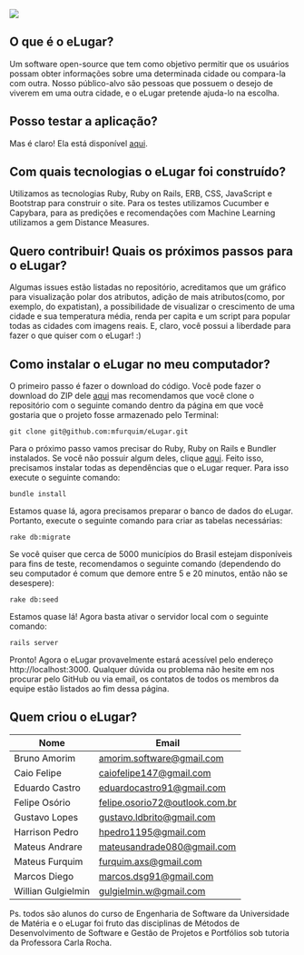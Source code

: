 ![](http://lappis.unb.br/redmine/attachments/download/3896/logo_elugar_1.3.png)

## O que é o eLugar?

Um software open-source que tem como objetivo permitir que os usuários possam obter informações sobre uma determinada cidade ou compara-la com outra. Nosso público-alvo são pessoas que possuem o desejo de viverem em uma outra cidade, e o eLugar pretende ajuda-lo na escolha. 

## Posso testar a aplicação?

Mas é claro! Ela está disponível [aqui](http://138.197.23.40/).

## Com quais tecnologias o eLugar foi construído? 

Utilizamos as tecnologias Ruby, Ruby on Rails, ERB, CSS, JavaScript e Bootstrap para construir o site. Para os testes utilizamos Cucumber e Capybara, para as predições e recomendações com Machine Learning utilizamos a gem Distance Measures.

## Quero contribuir! Quais os próximos passos para o eLugar?

Algumas issues estão listadas no repositório, acreditamos que um gráfico para visualização polar dos atributos, adição de mais atributos(como, por exemplo, do expatistan), a possibilidade de visualizar o crescimento de uma cidade e sua temperatura média, renda per capita e um script para popular todas as cidades com imagens reais. E, claro, você possui a liberdade para fazer o que quiser com o eLugar! :)

## Como instalar o eLugar no meu computador?

O primeiro passo é fazer o download do código. Você pode fazer o download do ZIP dele [aqui](https://github.com/Geisonszo/eLugar.git) mas recomendamos que você clone o repositório com o seguinte comando dentro da página em que você gostaria que o projeto fosse armazenado pelo Terminal:

```
git clone git@github.com:mfurquim/eLugar.git
```

Para o próximo passo vamos precisar do Ruby, Ruby on Rails e Bundler instalados. Se você não possuir algum deles, clique [aqui](http://railsinstaller.org/en). Feito isso, precisamos instalar todas as dependências que o eLugar requer. Para isso execute o seguinte comando:

```
bundle install
```

Estamos quase lá, agora precisamos preparar o banco de dados do eLugar. Portanto, execute o seguinte comando para criar as tabelas necessárias:

```
rake db:migrate
```

Se você quiser que cerca de 5000 municípios do Brasil estejam disponíveis para fins de teste, recomendamos o seguinte comando (dependendo do seu computador é comum que demore entre 5 e 20 minutos, então não se desespere):

```
rake db:seed
```

Estamos quase lá! Agora basta ativar o servidor local com o seguinte comando:

```
rails server
```

Pronto! Agora o eLugar provavelmente estará acessível pelo endereço http://localhost:3000. Qualquer dúvida ou problema não hesite em nos procurar pelo GitHub ou via email, os contatos de todos os membros da equipe estão listados ao fim dessa página.

## Quem criou o eLugar?

| Nome | Email |
|------|-------|
| Bruno Amorim   | amorim.software@gmail.com |
| Caio Felipe    | caiofelipe147@gmail.com |
| Eduardo Castro | eduardocastro91@gmail.com |
| Felipe Osório  | felipe.osorio72@outlook.com.br |
| Gustavo Lopes  | gustavo.ldbrito@gmail.com |
| Harrison Pedro | hpedro1195@gmail.com |
| Mateus Andrare | mateusandrade080@gmail.com |
| Mateus Furquim | furquim.axs@gmail.com |
| Marcos Diego | marcos.dsg91@gmail.com |
| Willian Gulgielmin | gulgielmin.w@gmail.com |

Ps. todos são alunos do curso de Engenharia de Software da Universidade de Matéria e o eLugar foi fruto das disciplinas de Métodos de Desenvolvimento de Software e Gestão de Projetos e Portfólios sob tutoria da Professora Carla Rocha.
